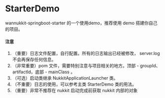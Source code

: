 # StarterDemo
 wannukkit-springboot-starter 的一个使用demo，推荐使用 demo 搭建你自己的项目。
 

#### 注意
  1. （重要）日志文件配置，自行配置。所有的日志输出已经被修改， server.log 不会再保存任何信息。
  2. （非常重要）pom 文件，需要特别注意与项目相关的地方。顶部 - groupId、artifactId，底部 - mainClass 。
  3. （可选）启动类继承 NukkitApplicationLauncher 类。
  4. （不重要）日志的使用，可以参考主类 StarterDemo 类的用法。
  5. （重要）非常不推荐在 nukkit 启动完成前获取 nukkit 内部的对象
  